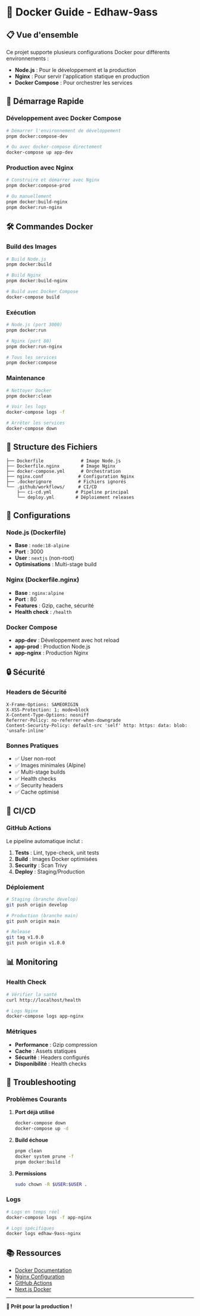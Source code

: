 # 🐳 Docker Guide - Edhaw-9ass

## 📋 **Vue d'ensemble**

Ce projet supporte plusieurs configurations Docker pour différents environnements :

- **Node.js** : Pour le développement et la production
- **Nginx** : Pour servir l'application statique en production
- **Docker Compose** : Pour orchestrer les services

## 🚀 **Démarrage Rapide**

### Développement avec Docker Compose

```bash
# Démarrer l'environnement de développement
pnpm docker:compose-dev

# Ou avec docker-compose directement
docker-compose up app-dev
```

### Production avec Nginx

```bash
# Construire et démarrer avec Nginx
pnpm docker:compose-prod

# Ou manuellement
pnpm docker:build-nginx
pnpm docker:run-nginx
```

## 🛠 **Commandes Docker**

### Build des Images

```bash
# Build Node.js
pnpm docker:build

# Build Nginx
pnpm docker:build-nginx

# Build avec Docker Compose
docker-compose build
```

### Exécution

```bash
# Node.js (port 3000)
pnpm docker:run

# Nginx (port 80)
pnpm docker:run-nginx

# Tous les services
pnpm docker:compose
```

### Maintenance

```bash
# Nettoyer Docker
pnpm docker:clean

# Voir les logs
docker-compose logs -f

# Arrêter les services
docker-compose down
```

## 📁 **Structure des Fichiers**

```
├── Dockerfile              # Image Node.js
├── Dockerfile.nginx        # Image Nginx
├── docker-compose.yml      # Orchestration
├── nginx.conf             # Configuration Nginx
├── .dockerignore          # Fichiers ignorés
└── .github/workflows/     # CI/CD
    ├── ci-cd.yml         # Pipeline principal
    └── deploy.yml        # Déploiement releases
```

## 🔧 **Configurations**

### Node.js (Dockerfile)

- **Base** : `node:18-alpine`
- **Port** : 3000
- **User** : `nextjs` (non-root)
- **Optimisations** : Multi-stage build

### Nginx (Dockerfile.nginx)

- **Base** : `nginx:alpine`
- **Port** : 80
- **Features** : Gzip, cache, sécurité
- **Health check** : `/health`

### Docker Compose

- **app-dev** : Développement avec hot reload
- **app-prod** : Production Node.js
- **app-nginx** : Production Nginx

## 🔒 **Sécurité**

### Headers de Sécurité

```nginx
X-Frame-Options: SAMEORIGIN
X-XSS-Protection: 1; mode=block
X-Content-Type-Options: nosniff
Referrer-Policy: no-referrer-when-downgrade
Content-Security-Policy: default-src 'self' http: https: data: blob: 'unsafe-inline'
```

### Bonnes Pratiques

- ✅ User non-root
- ✅ Images minimales (Alpine)
- ✅ Multi-stage builds
- ✅ Health checks
- ✅ Security headers
- ✅ Cache optimisé

## 🚀 **CI/CD**

### GitHub Actions

Le pipeline automatique inclut :

1. **Tests** : Lint, type-check, unit tests
2. **Build** : Images Docker optimisées
3. **Security** : Scan Trivy
4. **Deploy** : Staging/Production

### Déploiement

```bash
# Staging (branche develop)
git push origin develop

# Production (branche main)
git push origin main

# Release
git tag v1.0.0
git push origin v1.0.0
```

## 📊 **Monitoring**

### Health Check

```bash
# Vérifier la santé
curl http://localhost/health

# Logs Nginx
docker-compose logs app-nginx
```

### Métriques

- **Performance** : Gzip compression
- **Cache** : Assets statiques
- **Sécurité** : Headers configurés
- **Disponibilité** : Health checks

## 🔧 **Troubleshooting**

### Problèmes Courants

1. **Port déjà utilisé**

   ```bash
   docker-compose down
   docker-compose up -d
   ```

2. **Build échoue**

   ```bash
   pnpm clean
   docker system prune -f
   pnpm docker:build
   ```

3. **Permissions**
   ```bash
   sudo chown -R $USER:$USER .
   ```

### Logs

```bash
# Logs en temps réel
docker-compose logs -f app-nginx

# Logs spécifiques
docker logs edhaw-9ass-nginx
```

## 📚 **Ressources**

- [Docker Documentation](https://docs.docker.com/)
- [Nginx Configuration](https://nginx.org/en/docs/)
- [GitHub Actions](https://docs.github.com/en/actions)
- [Next.js Docker](https://nextjs.org/docs/deployment#docker-image)

---

**🎯 Prêt pour la production !**
